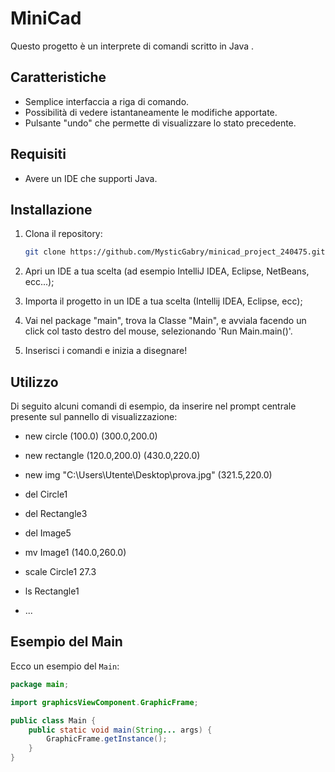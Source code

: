# MiniCad
Questo progetto è un interprete di comandi scritto in Java .

## Caratteristiche

- Semplice interfaccia a riga di comando.
- Possibilità di vedere istantaneamente le modifiche apportate.
- Pulsante "undo" che permette di visualizzare lo stato precedente.

## Requisiti

- Avere un IDE che supporti Java.

## Installazione

1. Clona il repository:
    ```sh
    git clone https://github.com/MysticGabry/minicad_project_240475.git
    ```
2. Apri un IDE a tua scelta (ad esempio IntelliJ IDEA, Eclipse, NetBeans, ecc...);

3. Importa il progetto in un IDE a tua scelta (Intellij IDEA, Eclipse, ecc);

4. Vai nel package "main", trova la Classe "Main", e avviala facendo un click col tasto destro del mouse, selezionando 'Run Main.main()'.

5. Inserisci i comandi e inizia a disegnare!


## Utilizzo
Di seguito alcuni comandi di esempio, da inserire nel prompt centrale presente sul pannello di visualizzazione: 
-    new circle (100.0) (300.0,200.0)
-    new rectangle (120.0,200.0) (430.0,220.0)
-    new img "C:\\Users\\Utente\\Desktop\\prova.jpg" (321.5,220.0)

-    del Circle1
-    del Rectangle3
-    del Image5

-    mv Image1 (140.0,260.0)
-    scale Circle1 27.3
-    ls Rectangle1

-    ...
    

## Esempio del Main

Ecco un esempio del `Main`:

```java
package main;

import graphicsViewComponent.GraphicFrame;

public class Main {
    public static void main(String... args) {
        GraphicFrame.getInstance();
    }
}
